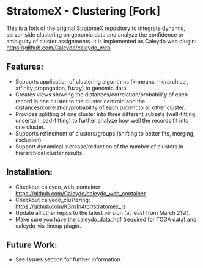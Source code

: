 StratomeX - Clustering [Fork]
=============================

This is a fork of the original StratomeX repository to integrate dynamic, server-side clustering on
genomic data and analyze the confidence or ambiguity of cluster assignments.
It is implemented as Caleydo web plugin: https://github.com/Caleydo/caleydo_web

Features:
--------
- Supports application of clustering algorithms (k-means, hierarchical, affinity propagation, fuzzy) to genomic data.
- Creates views showing the distances/correlation/probability of each record in one cluster to the cluster centroid and the distances/correlation/probability
of each patient to all other cluster.
- Provides splitting of one cluster into three different subsets (well-fitting, uncertain, bad-fitting) to further analyze how well the records fit into one cluster.
- Supports refinement of clusters/groups (shifting to better fits, merging, exclusion) 
- Support dynamical increase/reduction of the number of clusters in hierarchical cluster results.

Installation:
------------
- Checkout caleydo_web_container: https://github.com/Caleydo/caleydo_web_container
- Checkout calyedo_clustering: https://github.com/K3rn1n4tor/stratomex_js
- Update all other repos to the latest version (at least from March 21st).
- Make sure you have the caleydo_data_hdf (required for TCGA data) and caleydo_vis_lineup plugin.

Future Work:
-----------
- See Issues section for further information.
